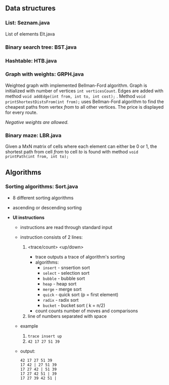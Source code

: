 ## Data structures

### List: Seznam.java

List of elements Elt.java

### Binary search tree: BST.java

### Hashtable: HTB.java

### Graph with weights: GRPH.java

Weighted graph with implemented Bellman-Ford algorithm. Graph is initialized with number of vertices `int verticesCount`. Edges are added with method `void addEdge(int from, int to, int cost);` . Method `void printShortestDistsFrom(int from);` uses Bellman-Ford algorithm to find the cheapest paths from vertex *from* to all other vertices. The price is displayed for every route.

*Negative weights are allowed.*

### Binary maze: LBR.java

Given a MxN matrix of cells where each element can either be 0 or 1, the shortest path from cell *from* to cell *to* is found with method `void printPath(int from, int to);`

## Algorithms

### Sorting algorithms: Sort.java

- 8 different sorting algorithms

- ascending or descending sorting

- **UI instructions**

  - instructions are read through standard input

  - instruction consists of 2 lines:

    1. <trace/count> <algorithm> <up/down>
       - trace outputs a trace of algorithm's sorting
       - algorithms:
         - `insert` - snsertion sort
         - `select` - selection sort
         - `bubble` - bubble sort
         - `heap` - heap sort
         - `merge` - merge sort
         - `quick` - quick sort (p = first element)
         - `radix` - radix sort
         - `bucket` - bucket sort ( k = n/2) 
       - count counts number of moves and comparisons
    2. line of numbers separated with space

  - example

    1. `trace insert up `
    2. `42 17 27 51 39`

  - output:

    ```
    42 17 27 51 39 
    17 42 | 27 51 39 
    17 27 42 | 51 39 
    17 27 42 51 | 39 
    17 27 39 42 51 |
    ```

